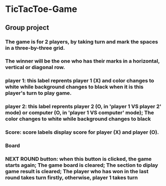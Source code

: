 # TicTacToe-Game
## Group project
### The game is for 2 players, by taking turn and mark the spaces in a three-by-three grid.
### The winner will be the one who has their marks in a horizontal, vertical or diagonal row.
### player 1: this label reprents player 1 (X) and color changes to white while background changes to black when it is this player's turn to play game.
### player 2: this label reprents player 2 (O, in 'player 1 VS player 2' mode) or computer (O, in 'player 1 VS computer' mode); The color changes to white while background changes to black
### Score: score labels display score for player (X) and player (O).
### Board
### NEXT ROUND button: when this button is clicked, the game starts again; The game board is cleared; The section to diplay game result is cleared; The player who has won in the last round takes turn firstly, otherwise, player 1 takes turn
